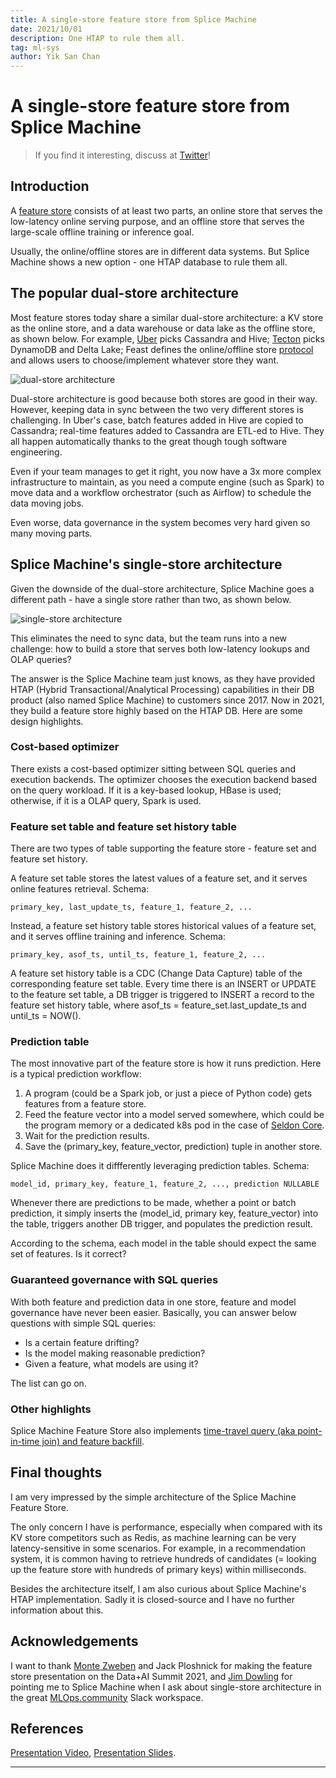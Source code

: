 ```yaml
---
title: A single-store feature store from Splice Machine
date: 2021/10/01
description: One HTAP to rule them all.
tag: ml-sys
author: Yik San Chan
---
```


# A single-store feature store from Splice Machine

> If you find it interesting, discuss at [Twitter](https://twitter.com/yiksanchan/status/1443781434850775048)!

## Introduction

A [feature store](https://www.tecton.ai/blog/what-is-a-feature-store/) consists of at least two parts, an online store that serves the low-latency online serving purpose, and an offline store that serves the large-scale offline training or inference goal.

Usually, the online/offline stores are in different data systems. But Splice Machine shows a new option - one HTAP database to rule them all.

## The popular dual-store architecture

Most feature stores today share a similar dual-store architecture: a KV store as the online store, and a data warehouse or data lake as the offline store, as shown below. For example, [Uber](https://eng.uber.com/michelangelo-machine-learning-platform/) picks Cassandra and Hive; [Tecton](https://docs.tecton.ai/v2/architecture_overview.html) picks DynamoDB and Delta Lake; Feast defines the online/offline store [protocol](https://docs.feast.dev/getting-started/architecture-and-components/provider) and allows users to choose/implement whatever store they want.

![dual-store architecture](/images/splice-machine-feature-store/dual-store.svg)

Dual-store architecture is good because both stores are good in their way. However, keeping data in sync between the two very different stores is challenging. In Uber's case, batch features added in Hive are copied to Cassandra; real-time features added to Cassandra are ETL-ed to Hive. They all happen automatically thanks to the great though tough software engineering.

Even if your team manages to get it right, you now have a 3x more complex infrastructure to maintain, as you need a compute engine (such as Spark) to move data and a workflow orchestrator (such as Airflow) to schedule the data moving jobs.

Even worse, data governance in the system becomes very hard given so many moving parts.

## Splice Machine's single-store architecture

Given the downside of the dual-store architecture, Splice Machine goes a different path - have a single store rather than two, as shown below.

![single-store architecture](/images/splice-machine-feature-store/single-store.svg)

This eliminates the need to sync data, but the team runs into a new challenge: how to build a store that serves both low-latency lookups and OLAP queries?

The answer is the Splice Machine team just knows, as they have provided HTAP (Hybrid Transactional/Analytical Processing) capabilities in their DB product (also named Splice Machine) to customers since 2017. Now in 2021, they build a feature store highly based on the HTAP DB. Here are some design highlights.

### Cost-based optimizer

There exists a cost-based optimizer sitting between SQL queries and execution backends. The optimizer chooses the execution backend based on the query workload. If it is a key-based lookup, HBase is used; otherwise, if it is a OLAP query, Spark is used.

### Feature set table and feature set history table

There are two types of table supporting the feature store - feature set and feature set history.

A feature set table stores the latest values of a feature set, and it serves online features retrieval. Schema:

```
primary_key, last_update_ts, feature_1, feature_2, ...
```

Instead, a feature set history table stores historical values of a feature set, and it serves offline training and inference. Schema:

```
primary_key, asof_ts, until_ts, feature_1, feature_2, ...
```

A feature set history table is a CDC (Change Data Capture) table of the corresponding feature set table. Every time there is an INSERT or UPDATE to the feature set table, a DB trigger is triggered to INSERT a record to the feature set history table, where asof_ts = feature_set.last_update_ts and until_ts = NOW().

### Prediction table

The most innovative part of the feature store is how it runs prediction. Here is a typical prediction workflow:

1. A program (could be a Spark job, or just a piece of Python code) gets features from a feature store.
2. Feed the feature vector into a model served somewhere, which could be the program memory or a dedicated k8s pod in the case of [Seldon Core](https://docs.seldon.io/projects/seldon-core/en/stable).
3. Wait for the prediction results.
4. Save the (primary_key, feature_vector, prediction) tuple in another store.

Splice Machine does it diffferently leveraging prediction tables. Schema:

```
model_id, primary_key, feature_1, feature_2, ..., prediction NULLABLE
```

Whenever there are predictions to be made, whether a point or batch prediction, it simply inserts the (model_id, primary key, feature_vector) into the table, triggers another DB trigger, and populates the prediction result.

According to the schema, each model in the table should expect the same set of features. Is it correct?

### Guaranteed governance with SQL queries

With both feature and prediction data in one store, feature and model governance have never been easier. Basically, you can answer below questions with simple SQL queries:

- Is a certain feature drifting?
- Is the model making reasonable prediction?
- Given a feature, what models are using it?

The list can go on.

### Other highlights

Splice Machine Feature Store also implements [time-travel query (aka point-in-time join) and feature backfill](https://www.tecton.ai/blog/time-travel-in-ml/).

## Final thoughts

I am very impressed by the simple architecture of the Splice Machine Feature Store.

The only concern I have is performance, especially when compared with its KV store competitors such as Redis, as machine learning can be very latency-sensitive in some scenarios. For example, in a recommendation system, it is common having to retrieve hundreds of candidates (= looking up the feature store with hundreds of primary keys) within milliseconds.

Besides the architecture itself, I am also curious about Splice Machine's HTAP implementation. Sadly it is closed-source and I have no further information about this.

## Acknowledgements

I want to thank [Monte Zweben](https://twitter.com/mzweben) and Jack Ploshnick for making the feature store presentation on the Data+AI Summit 2021, and [Jim Dowling](https://twitter.com/jim_dowling) for pointing me to Splice Machine when I ask about single-store architecture in the great [MLOps.community](http://MLOps.community) Slack workspace.

## References

[Presentation Video](https://databricks.com/session_na21/unified-mlops-feature-stores-model-deployment),
[Presentation Slides](https://www.slideshare.net/databricks/unified-mlops-feature-stores-model-deployment).

---
